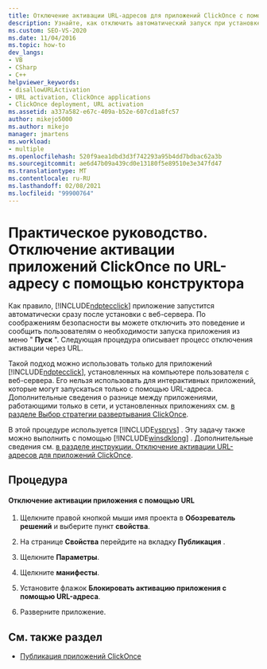 ```yaml
---
title: Отключение активации URL-адресов для приложений ClickOnce с помощью конструктора
description: Узнайте, как отключить автоматический запуск при установке для приложения ClickOnce с помощью Visual Studio, чтобы пользователи должны запустить приложение из меню "Пуск".
ms.custom: SEO-VS-2020
ms.date: 11/04/2016
ms.topic: how-to
dev_langs:
- VB
- CSharp
- C++
helpviewer_keywords:
- disallowURLActivation
- URL activation, ClickOnce applications
- ClickOnce deployment, URL activation
ms.assetid: a337a582-e67c-409a-b52e-607cd1a8fc57
author: mikejo5000
ms.author: mikejo
manager: jmartens
ms.workload:
- multiple
ms.openlocfilehash: 520f9aea1dbd3d3f742293a95b4dd7bdbac62a3b
ms.sourcegitcommit: ae6d47b09a439cd0e13180f5e89510e3e347fd47
ms.translationtype: MT
ms.contentlocale: ru-RU
ms.lasthandoff: 02/08/2021
ms.locfileid: "99900764"
---
```

# <a name="how-to-disable-url-activation-of-clickonce-applications-by-using-the-designer"></a>Практическое руководство. Отключение активации приложений ClickOnce по URL-адресу с помощью конструктора
Как правило, [!INCLUDE[ndptecclick](../deployment/includes/ndptecclick_md.md)] приложение запустится автоматически сразу после установки с веб-сервера. По соображениям безопасности вы можете отключить это поведение и сообщить пользователям о необходимости запуска приложения из меню " **Пуск** ". Следующая процедура описывает процесс отключения активации через URL.

 Такой подход можно использовать только для приложений [!INCLUDE[ndptecclick](../deployment/includes/ndptecclick_md.md)], установленных на компьютере пользователя с веб-сервера. Его нельзя использовать для интерактивных приложений, которые могут запускаться только с помощью URL-адреса. Дополнительные сведения о разнице между приложениями, работающими только в сети, и установленных приложениях см. [в разделе Выбор стратегии развертывания ClickOnce](../deployment/choosing-a-clickonce-deployment-strategy.md).

 В этой процедуре используется [!INCLUDE[vsprvs](../code-quality/includes/vsprvs_md.md)] . Эту задачу также можно выполнить с помощью [!INCLUDE[winsdklong](../deployment/includes/winsdklong_md.md)] . Дополнительные сведения см. [в разделе инструкции. Отключение активации URL-адресов для приложений ClickOnce](../deployment/how-to-disable-url-activation-of-clickonce-applications.md).

## <a name="procedure"></a>Процедура

#### <a name="to-disable-url-activation-for-your-application"></a>Отключение активации приложения с помощью URL

1. Щелкните правой кнопкой мыши имя проекта в **Обозреватель решений** и выберите пункт **свойства**.

2. На странице **Свойства** перейдите на вкладку **Публикация** .

3. Щелкните **Параметры**.

4. Щелкните **манифесты**.

5. Установите флажок **Блокировать активацию приложения с помощью URL-адреса**.

6. Разверните приложение.

## <a name="see-also"></a>См. также раздел
- [Публикация приложений ClickOnce](../deployment/publishing-clickonce-applications.md)